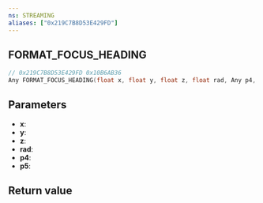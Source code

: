 ```yaml
---
ns: STREAMING
aliases: ["0x219C7B8D53E429FD"]
---
```

## FORMAT_FOCUS_HEADING

```c
// 0x219C7B8D53E429FD 0x10B6AB36
Any FORMAT_FOCUS_HEADING(float x, float y, float z, float rad, Any p4, Any p5);
```


## Parameters
* **x**: 
* **y**: 
* **z**: 
* **rad**: 
* **p4**: 
* **p5**: 

## Return value
